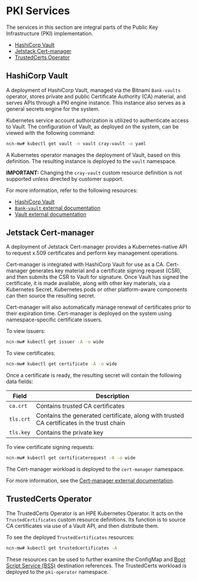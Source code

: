 # PKI Services

The services in this section are integral parts of the Public Key Infrastructure \(PKI\) implementation.

- [HashiCorp Vault](#hashicorp-vault)
- [Jetstack Cert-manager](#jetstack-cert-manager)
- [TrustedCerts Operator](#trustedcerts-operator)

## HashiCorp Vault

A deployment of HashiCorp Vault, managed via the Bitnami `Bank-vaults` operator, stores private and public
Certificate Authority \(CA\) material, and serves APIs through a PKI engine instance. This instance also serves as a general
secrets engine for the system.

Kubernetes service account authorization is utilized to authenticate access to Vault. The configuration of Vault, as deployed on
the system, can be viewed with the following command:

```bash
ncn-mw# kubectl get vault -n vault cray-vault -o yaml
```

A Kubernetes operator manages the deployment of Vault, based on this definition. The resulting instance is deployed to the `vault` namespace.

**IMPORTANT:** Changing the `cray-vault` custom resource definition is not supported unless directed by customer support.

For more information, refer to the following resources:

- [HashiCorp Vault](HashiCorp_Vault.md)
- [`Bank-vault` external documentation](https://banzaicloud.com/docs/bank-vaults/overview/)
- [Vault external documentation](https://www.vaultproject.io/docs)

## Jetstack Cert-manager

A deployment of Jetstack Cert-manager provides a Kubernetes-native API to request x.509 certificates and perform key management operations.

Cert-manager is integrated with HashiCorp Vault for use as a CA. Cert-manager generates key material and a certificate signing request
\(CSR\), and then submits the CSR to Vault for signature. Once Vault has signed the certificate, it is made available, along with other
key materials, via a Kubernetes Secret. Kubernetes pods or other platform-aware components can then source the resulting secret.

Cert-manager will also automatically manage renewal of certificates prior to their expiration time. Cert-manager is deployed on the
system using namespace-specific certificate issuers.

To view issuers:

```bash
ncn-mw# kubectl get issuer -A -o wide
```

To view certificates:

```bash
ncn-mw# kubectl get certificate -A -o wide
```

Once a certificate is ready, the resulting secret will contain the following data fields:

| Field   | Description                                                                               |
|---------|-------------------------------------------------------------------------------------------|
| `ca.crt`  | Contains trusted CA certificates                                                          |
| `tls.crt` | Contains the generated certificate, along with trusted CA certificates in the trust chain |
| `tls.key` | Contains the private key                                                                  |

To view certificate signing requests:

```bash
ncn-mw# kubectl get certificaterequest -A -o wide
```

The Cert-manager workload is deployed to the `cert-manager` namespace.

For more information, see the [Cert-manager external documentation](https://cert-manager.io/docs/).

## TrustedCerts Operator

The TrustedCerts Operator is an HPE Kubernetes Operator. It acts on the `TrustedCertificates` custom resource definitions. Its
function is to source CA certificates via use of a Vault API, and then distribute them.

To see the deployed `TrustedCertificates` resources:

```bash
ncn-mw# kubectl get trustedcertificates -A
```

These resources can be used to further examine the ConfigMap and [Boot Script Service (BSS)](../../glossary.md#boot-script-service-bss)
destination references. The TrustedCerts workload is deployed to the `pki-operator` namespace.
